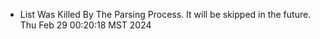 *  List Was Killed By The Parsing Process. It will be skipped in the future. Thu Feb 29 00:20:18 MST 2024

